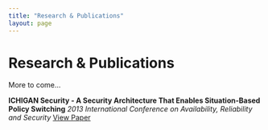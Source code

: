 ```yaml
---
title: "Research & Publications"
layout: page
---
```


# Research & Publications

More to come...

**ICHIGAN Security - A Security Architecture That Enables Situation-Based Policy Switching** 
_2013 International Conference on Availability, Reliability and Security_
[View Paper](https://ieeexplore.ieee.org/document/6657285)

